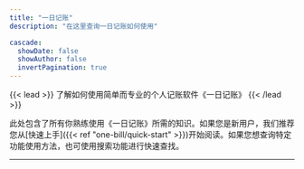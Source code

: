 ```yaml
---
title: "一日记账"
description: "在这里查询一日记账如何使用"

cascade:
  showDate: false
  showAuthor: false
  invertPagination: true
---
```


{{< lead >}}
了解如何使用简单而专业的个人记账软件《一日记账》
{{< /lead >}}

此处包含了所有你熟练使用《一日记账》所需的知识。如果您是新用户，我们推荐您从[快速上手]({{< ref "one-bill/quick-start" >}})开始阅读。如果您想查询特定功能使用方法，也可使用搜索功能进行快速查找。

---